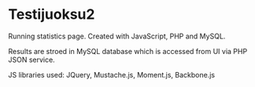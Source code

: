 Testijuoksu2
============

Running statistics page.
Created with JavaScript, PHP and MySQL.

Results are stroed in MySQL database which is accessed from UI via PHP JSON service.

JS libraries used: JQuery, Mustache.js, Moment.js, Backbone.js
